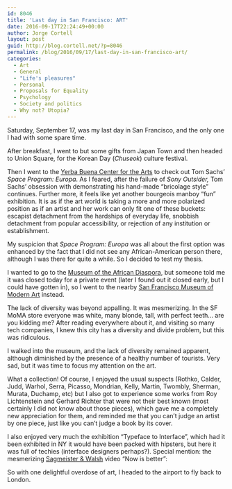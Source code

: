 ```yaml
---
id: 8046
title: 'Last day in San Francisco: ART'
date: 2016-09-17T22:24:49+00:00
author: Jorge Cortell
layout: post
guid: http://blog.cortell.net/?p=8046
permalink: /blog/2016/09/17/last-day-in-san-francisco-art/
categories:
  - Art
  - General
  - "Life's pleasures"
  - Personal
  - Proposals for Equality
  - Psychology
  - Society and politics
  - Why not? Utopia?
---
```

Saturday, September 17, was my last day in San Francisco, and the only one I had with some spare time.

After breakfast, I went to but some gifts from Japan Town and then headed to Union Square, for the Korean Day (_Chuseok_) culture festival.

Then I went to the [Yerba Buena Center for the Arts](https://www.ybca.org/) to check out Tom Sachs&#8217; _Space Program: Europa_. As I feared, after the failure of _Sony Outsider,_ Tom Sachs&#8217; obsession with demonstrating his hand-made &#8220;bricolage style&#8221; continues. Further more, it feels like yet another bourgeois manboy &#8220;fun&#8221; exhibition. It is as if the art world is taking a more and more polarized position as if an artist and her work can only fit one of these buckets: escapist detachment from the hardships of everyday life, snobbish detachment from popular accessibility, or rejection of any institution or establishment.

My suspicion that _Space Program: Europa_ was all about the first option was enhanced by the fact that I did not see any African-American person there, although I was there for quite a while. So I decided to test my thesis.

I wanted to go to the [Museum of the African Diaspora](http://www.moadsf.org/), but someone told me it was closed today for a private event (later I found out it closed early, but I could have gotten in), so I went to the nearby [San Francisco Museum of Modern Art](https://www.sfmoma.org/) instead.

The lack of diversity was beyond appalling. It was mesmerizing. In the SF MoMA store everyone was white, many blonde, tall, with perfect teeth&#8230; are you kidding me? After reading everywhere about it, and visiting so many tech companies, I knew this city has a diversity and divide problem, but this was ridiculous.

I walked into the museum, and the lack of diversity remained apparent, although diminished by the presence of a healthy number of tourists. Very sad, but it was time to focus my attention on the art.

What a collection! Of course, I enjoyed the usual suspects (Rothko, Calder, Judd, Warhol, Serra, Picasso, Mondrian, Kelly, Martin, Twombly, Sherman, Murata, Duchamp, etc) but I also got to experience some works from Roy Lichtenstein and Gerhard Richter that were not their best known (most certainly I did not know about those pieces), which gave me a completely new appreciation for them, and reminded me that you can&#8217;t judge an artist by one piece, just like you can&#8217;t judge a book by its cover.

I also enjoyed very much the exhibition &#8220;Typeface to Interface&#8221;, which had it been exhibited in NY it would have been packed with hipsters, but here it was full of techies (interface designers perhaps?). Special mention: the mesmerizing [Sagmeister & Walsh](http://sagmeisterwalsh.com/) video &#8220;Now is better&#8221;:



So with one delightful overdose of art, I headed to the airport to fly back to London.